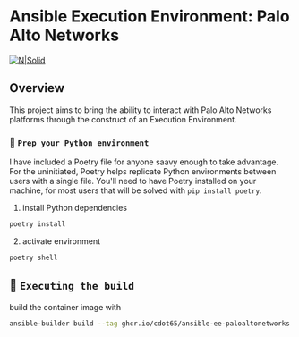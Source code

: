 # Ansible Execution Environment: Palo Alto Networks

[![N|Solid](https://www.paloaltonetworks.com/content/dam/pan/en_US/images/logos/brand/primary-company-logo/PANW_Parent_Brand_Primary_Logo_RGB.png?imbypass=on)](https://paloaltonetworks.com/)

## Overview

This project aims to bring the ability to interact with Palo Alto Networks platforms through the construct of an Execution Environment.

### 🐍 `Prep your Python environment`

I have included a Poetry file for anyone saavy enough to take advantage. For the uninitiated, Poetry helps replicate Python environments between users with a single file. You'll need to have Poetry installed on your machine, for most users that will be solved with `pip install poetry`.

1. install Python dependencies

```bash
poetry install
```

2. activate environment

```bash
poetry shell
```

## 🐳 `Executing the build`

build the container image with

```bash
ansible-builder build --tag ghcr.io/cdot65/ansible-ee-paloaltonetworks:latest
```
